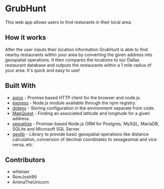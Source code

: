 # GrubHunt

 This web app allows users to find resturants in their local area.

## How it works

After the user inputs their location information GrubHunt is able to find nearby restaurants within your area by converting the given address into geospatial operations. It then compares the locations to our Dallas restaurant database and outputs the restaurants within a 1 mile radius of your area. It's quick and easy to use!


## Built With

* [axios](https://www.npmjs.com/package/axios) - Promise based HTTP client for the browser and node.js.
* [express](https://www.npmjs.com/package/express) - Node.js module available through the npm registry.
* [dotenv](https://www.npmjs.com/package/dotenv) - Storing configuration in the environment separate from code.
* [MapQuest](https://developer.mapquest.com/documentation/geocoding-api/) - Finding an associated latitude and longitude for a given address.
* [sequelize](https://www.npmjs.com/package/sequelize) - Promise-based Node.js ORM for Postgres, MySQL, MariaDB, SQLite and Microsoft SQL Server.
* [geolib](https://www.npmjs.com/package/geolib) - Library to provide basic geospatial operations like distance calculation, conversion of decimal coordinates to sexagesimal and vice versa, etc. 

## Contributors

* whleiser
* RomJosh99
* AminaTheUnicorn


